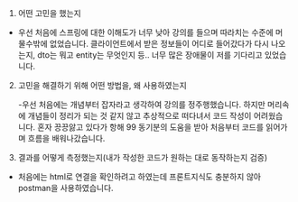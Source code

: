 1. 어떤 고민을 했는지
  - 우선 처음에 스프링에 대한 이해도가 너무 낮아 강의를 들으며 따라치는 수준에 머물수밖에 없었습니다. 클라이언트에서 받은 정보들이 어디로 들어갔다가 
   다시 나오는지, dto는 뭐고 entity는 무엇인지 등.. 너무 많은 장애물이 저를 기다리고 있었습니다.
   
2. 고민을 해결하기 위해 어떤 방법을, 왜 사용하였는지
   
   -우선 처음에는 개념부터 잡자라고 생각하여 강의를 정주행했습니다. 하지만 머리속에 개념들이 정리가 되는 것 같지 않고 추상적으로 떠다녀서 코드 작성이 어려웠습니다.
    혼자 끙끙앓고 있다가 항해 99 동기분의 도움을 받아 처음부터 코드를 읽어가며 흐름을 배워나갔습니다.
    
 3. 결과를 어떻게 측정했는지(내가 작성한 코드가 원하는 대로 동작하는지 검증)
 
   - 처음에는 html로 연결을 확인하려고 하였는데 프론트지식도 충분하지 않아 postman을 사용하였습니다.
